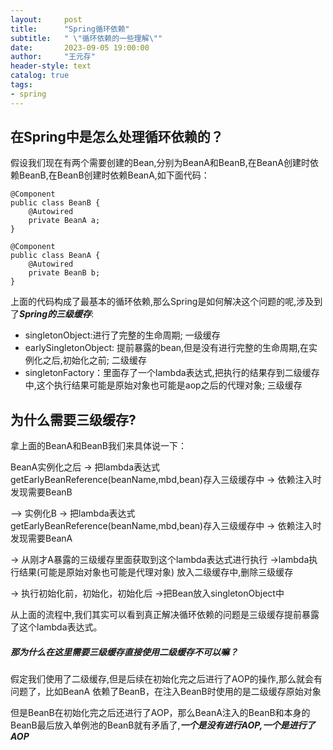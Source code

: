 ```yaml
---
layout:     post
title:      "Spring循环依赖"
subtitle:   " \"循环依赖的一些理解\""
date:       2023-09-05 19:00:00
author:     "王元存"
header-style: text
catalog: true
tags:
- spring
---
```


在Spring中是怎么处理循环依赖的？
------
假设我们现在有两个需要创建的Bean,分别为BeanA和BeanB,在BeanA创建时依赖BeanB,在BeanB创建时依赖BeanA,如下面代码：

```
@Component
public class BeanB {
	@Autowired
	private BeanA a;
}
```
````
@Component
public class BeanA {
	@Autowired
	private BeanB b;
}
````

上面的代码构成了最基本的循环依赖,那么Spring是如何解决这个问题的呢,涉及到了***Spring的三级缓存***:
- singletonObject:进行了完整的生命周期; 一级缓存
- earlySingletonObject: 提前暴露的bean,但是没有进行完整的生命周期,在实例化之后,初始化之前; 二级缓存
- singletonFactory：里面存了一个lambda表达式,把执行的结果存到二级缓存中,这个执行结果可能是原始对象也可能是aop之后的代理对象;  三级缓存

为什么需要三级缓存?
------
拿上面的BeanA和BeanB我们来具体说一下：

BeanA实例化之后 -> 把lambda表达式getEarlyBeanReference(beanName,mbd,bean)存入三级缓存中 -> 依赖注入时发现需要BeanB

—> 实例化B -> 把lambda表达式getEarlyBeanReference(beanName,mbd,bean)存入三级缓存中 -> 依赖注入时发现需要BeanA

-> 从刚才A暴露的三级缓存里面获取到这个lambda表达式进行执行 ->lambda执行结果(可能是原始对象也可能是代理对象) 放入二级缓存中,删除三级缓存

-> 执行初始化前，初始化，初始化后 ->把Bean放入singletonObject中

从上面的流程中,我们其实可以看到真正解决循环依赖的问题是三级缓存提前暴露了这个lambda表达式。

##### 那为什么在这里需要三级缓存直接使用二级缓存不可以嘛？

假定我们使用了二级缓存,但是后续在初始化完之后进行了AOP的操作,那么就会有问题了，比如BeanA 依赖了BeanB，在注入BeanB时使用的是二级缓存原始对象

但是BeanB在初始化完之后还进行了AOP，那么BeanA注入的BeanB和本身的BeanB最后放入单例池的BeanB就有矛盾了,***一个是没有进行AOP,一个是进行了AOP***









